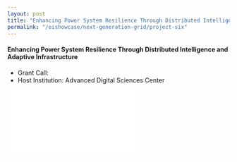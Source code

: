 ```yaml
---
layout: post
title: "Enhancing Power System Resilience Through Distributed Intelligence and Adaptive Infrastructure"
permalink: "/eishowcase/next-generation-grid/project-six"
---
```

#### Enhancing Power System Resilience Through Distributed Intelligence and Adaptive Infrastructure
* Grant Call: 
* Host Institution: Advanced Digital Sciences Center

<div class="showcase-embed-container">
	<embed type="application/pdf" src="/images/showcase/next_generation_grid_06.pdf#view=FitH">
</div>